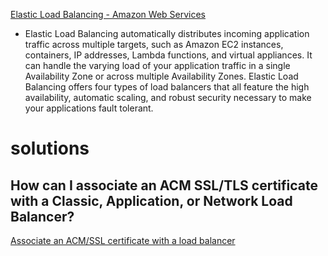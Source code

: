 [Elastic Load Balancing - Amazon Web Services](https://aws.amazon.com/elasticloadbalancing/?elb-whats-new.sort-by=item.additionalFields.postDateTime&elb-whats-new.sort-order=desc)

- Elastic Load Balancing automatically distributes incoming application traffic across multiple targets, such as Amazon EC2 instances, containers, IP addresses, Lambda functions, and virtual appliances. It can handle the varying load of your application traffic in a single Availability Zone or across multiple Availability Zones. Elastic Load Balancing offers four types of load balancers that all feature the high availability, automatic scaling, and robust security necessary to make your applications fault tolerant.


# solutions

## How can I associate an ACM SSL/TLS certificate with a Classic, Application, or Network Load Balancer?

[Associate an ACM/SSL certificate with a load balancer](https://aws.amazon.com/premiumsupport/knowledge-center/associate-acm-certificate-alb-nlb/?nc1=h_ls)
